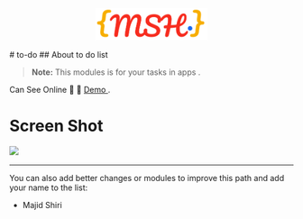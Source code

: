 <p align="center"><img src="logo.svg" width="200px"></p>
# to-do
## About to do list

> **Note:** This modules is for your tasks in apps .

Can See Online :star_struck: :smiling_face_with_three_hearts: [Demo ](https://codepen.io/majidshiri/full/xxJWZqE).

<h1>Screen Shot</h1>
<img src="screen-shots.jpg">
<hr>
You can also add better changes or modules to improve this path and add your name to the list:

- Majid Shiri

